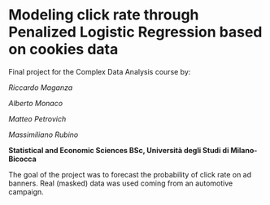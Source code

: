 # Modeling click rate through Penalized Logistic Regression based on cookies data

Final project for the Complex Data Analysis course by:

*Riccardo Maganza*

*Alberto Monaco*

*Matteo Petrovich*

*Massimiliano Rubino*

**Statistical and Economic Sciences BSc, Università degli Studi di Milano-Bicocca**

The goal of the project was to forecast the probability of click rate on ad banners.
Real (masked) data was used coming from an automotive campaign.
